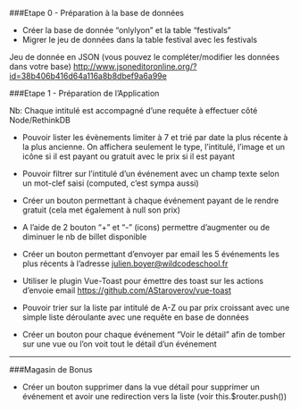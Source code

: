 ###Etape 0 - Préparation à la base de données
 
* Créer la base de donnée “onlylyon” et la table “festivals”
* Migrer le jeu de données dans la table festival avec les festivals
 
Jeu de donnée en JSON 
(vous pouvez le compléter/modifier les données dans votre base)
http://www.jsoneditoronline.org/?id=38b406b416d64a116a8b8dbef9a6a99e
 
###Etape 1 -  Préparation de l’Application
 
Nb: Chaque intitulé est accompagné d’une requête à effectuer côté Node/RethinkDB
 
* Pouvoir lister les évènements limiter à 7 et trié par date la plus récente à la plus ancienne. On affichera seulement le type, l’intitulé, l’image et un icône si il est payant ou gratuit avec le prix si il est payant

* Pouvoir filtrer sur l’intitulé d’un événement avec un champ texte selon un mot-clef saisi (computed, c’est sympa aussi)

* Créer un bouton permettant à chaque événement payant de le rendre gratuit (cela met également à null son prix)

* A l’aide de  2 bouton “+” et “-” (icons) permettre d’augmenter ou de diminuer le nb de billet disponible

* Créer un bouton permettant d’envoyer par email les 5 événements les plus récents à  l’adresse julien.boyer@wildcodeschool.fr

* Utiliser le plugin Vue-Toast pour émettre des toast sur les actions d’envoie email https://github.com/AStaroverov/vue-toast

* Pouvoir trier sur la liste par intitulé de A-Z ou par prix croissant avec une simple liste déroulante avec une requête en base de données

* Créer un bouton pour chaque événement “Voir le détail” afin de tomber sur une vue ou l’on voit tout le détail d’un événement

------



 
 
 
###Magasin de Bonus
 


* Créer un bouton supprimer dans la vue détail pour supprimer un événement et avoir une redirection vers la liste (voir this.$router.push())
